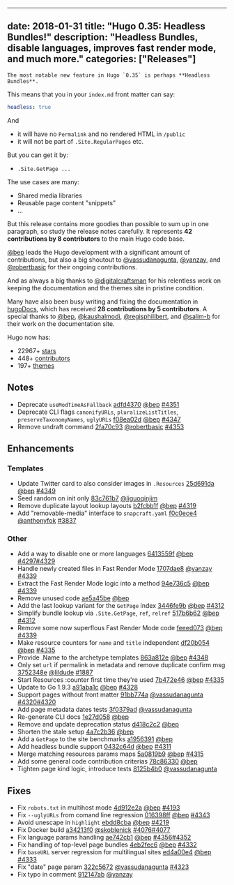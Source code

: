 
---
date: 2018-01-31
title: "Hugo 0.35: Headless Bundles!"
description: "Headless Bundles, disable languages, improves fast render mode, and much more."
categories: ["Releases"]
---

	The most notable new feature in Hugo `0.35` is perhaps **Headless Bundles**.

This means that you in your `index.md` front matter can say:

```yaml
headless: true
```
And
* it will have no `Permalink` and no rendered HTML in `/public`
* it will not be part of `.Site.RegularPages` etc.

But you can get it by:

* `.Site.GetPage ...`

The use cases are many:

* Shared media libraries
* Reusable page content "snippets"
* ...

But this release contains more goodies than possible to sum up in one paragraph, so study the release notes carefully. It represents **42 contributions by 8 contributors** to the main Hugo code base.

[@bep](https://github.com/bep) leads the Hugo development with a significant amount of contributions, but also a big shoutout to [@vassudanagunta](https://github.com/vassudanagunta), [@yanzay](https://github.com/yanzay), and [@robertbasic](https://github.com/robertbasic) for their ongoing contributions.

And as always a big thanks to [@digitalcraftsman](https://github.com/digitalcraftsman) for his relentless work on keeping the documentation and the themes site in pristine condition.

Many have also been busy writing and fixing the documentation in [hugoDocs](https://github.com/gohugoio/hugoDocs), 
which has received **28 contributions by 5 contributors**. A special thanks to [@bep](https://github.com/bep), [@kaushalmodi](https://github.com/kaushalmodi), [@regisphilibert](https://github.com/regisphilibert), and [@salim-b](https://github.com/salim-b) for their work on the documentation site.


Hugo now has:

* 22967+ [stars](https://github.com/gohugoio/hugo/stargazers)
* 448+ [contributors](https://github.com/gohugoio/hugo/graphs/contributors)
* 197+ [themes](http://themes.gohugo.io/)


## Notes

* Deprecate `useModTimeAsFallback` [adfd4370](https://github.com/gohugoio/hugo/commit/adfd4370b67fd7181178bd6b3b1d07356beaac71) [@bep](https://github.com/bep) [#4351](https://github.com/gohugoio/hugo/issues/4351)
* Deprecate CLI flags `canonifyURLs`, `pluralizeListTitles`, `preserveTaxonomyNames`, `uglyURLs` [f08ea02d](https://github.com/gohugoio/hugo/commit/f08ea02d24d42929676756950f3affaca7fd8c01) [@bep](https://github.com/bep) [#4347](https://github.com/gohugoio/hugo/issues/4347)
* Remove undraft command [2fa70c93](https://github.com/gohugoio/hugo/commit/2fa70c9344b231c9d999bbafdfa4acbf27ed9f6e) [@robertbasic](https://github.com/robertbasic) [#4353](https://github.com/gohugoio/hugo/issues/4353)

## Enhancements

### Templates

* Update Twitter card to also consider images in `.Resources` [25d691da](https://github.com/gohugoio/hugo/commit/25d691daff57d7c6d7d0f63af3991d22e3f788fe) [@bep](https://github.com/bep) [#4349](https://github.com/gohugoio/hugo/issues/4349)
* Seed random on init only [83c761b7](https://github.com/gohugoio/hugo/commit/83c761b71a980aee6331179b271c7e24e999e8eb) [@liguoqinjim](https://github.com/liguoqinjim) 
* Remove duplicate layout lookup layouts [b2fcbb1f](https://github.com/gohugoio/hugo/commit/b2fcbb1f9774aa1e929b8575c0e1ac366ab2fb73) [@bep](https://github.com/bep) [#4319](https://github.com/gohugoio/hugo/issues/4319)
* Add "removable-media" interface to `snapcraft.yaml` [f0c0ece4](https://github.com/gohugoio/hugo/commit/f0c0ece44d55b6c2997cbd106d1bc099ea1a2fa7) [@anthonyfok](https://github.com/anthonyfok) [#3837](https://github.com/gohugoio/hugo/issues/3837)

### Other

* Add a way to disable one or more languages [6413559f](https://github.com/gohugoio/hugo/commit/6413559f7575e2653d76227a8037a7edbaae82aa) [@bep](https://github.com/bep) [#4297](https://github.com/gohugoio/hugo/issues/4297)[#4329](https://github.com/gohugoio/hugo/issues/4329)
* Handle newly created files in Fast Render Mode [1707dae8](https://github.com/gohugoio/hugo/commit/1707dae8d3634006017eb6d040df4dbafc53d92f) [@yanzay](https://github.com/yanzay) [#4339](https://github.com/gohugoio/hugo/issues/4339)
* Extract the Fast Render Mode logic into a method [94e736c5](https://github.com/gohugoio/hugo/commit/94e736c5e167a0ee70a528e1c19d64a47e7929c2) [@bep](https://github.com/bep) [#4339](https://github.com/gohugoio/hugo/issues/4339)
* Remove unused code [ae5a45be](https://github.com/gohugoio/hugo/commit/ae5a45be6f0ee4d5c52b38fd28b22b55d9cd7b2d) [@bep](https://github.com/bep) 
* Add the last lookup variant for the `GetPage` index [3446fe9b](https://github.com/gohugoio/hugo/commit/3446fe9b8937610b8b628b2c212eb25888a7c1bb) [@bep](https://github.com/bep) [#4312](https://github.com/gohugoio/hugo/issues/4312)
* Simplify bundle lookup via `.Site.GetPage`, `ref`, `relref` [517b6b62](https://github.com/gohugoio/hugo/commit/517b6b62389d23bfe41fe3ae551a691b11bdcaa7) [@bep](https://github.com/bep) [#4312](https://github.com/gohugoio/hugo/issues/4312)
* Remove some now superflous Fast Render Mode code [feeed073](https://github.com/gohugoio/hugo/commit/feeed073c3320b09fb38168ce272ac88b987f1d2) [@bep](https://github.com/bep) [#4339](https://github.com/gohugoio/hugo/issues/4339)
* Make resource counters for `name` and `title` independent [df20b054](https://github.com/gohugoio/hugo/commit/df20b05463fef42aba93d5208e410a7ecc56da5d) [@bep](https://github.com/bep) [#4335](https://github.com/gohugoio/hugo/issues/4335)
* Provide .Name to the archetype templates [863a812e](https://github.com/gohugoio/hugo/commit/863a812e07193541b42732b0e227f3d320433f01) [@bep](https://github.com/bep) [#4348](https://github.com/gohugoio/hugo/issues/4348)
* Only set `url` if permalink in metadata and remove duplicate confirm msg [3752348e](https://github.com/gohugoio/hugo/commit/3752348ef13ced8f6f528b42ee7d76a12a97ae5c) [@lildude](https://github.com/lildude) [#1887](https://github.com/gohugoio/hugo/issues/1887)
* Start Resources :counter first time they're used [7b472e46](https://github.com/gohugoio/hugo/commit/7b472e46084b603045b87cea870ffc73ac1cf7e7) [@bep](https://github.com/bep) [#4335](https://github.com/gohugoio/hugo/issues/4335)
* Update to Go 1.9.3 [a91aba1c](https://github.com/gohugoio/hugo/commit/a91aba1c1562259dffd321a608f38c38dd4d5aeb) [@bep](https://github.com/bep) [#4328](https://github.com/gohugoio/hugo/issues/4328)
* Support pages without front matter [91bb774a](https://github.com/gohugoio/hugo/commit/91bb774ae4e129f7ed0624754b31479c960ef774) [@vassudanagunta](https://github.com/vassudanagunta) [#4320](https://github.com/gohugoio/hugo/issues/4320)[#4320](https://github.com/gohugoio/hugo/issues/4320)
* Add page metadata dates tests [3f0379ad](https://github.com/gohugoio/hugo/commit/3f0379adb72389954ca2be6a9f2ebfcd65c6c440) [@vassudanagunta](https://github.com/vassudanagunta) 
* Re-generate CLI docs [1e27d058](https://github.com/gohugoio/hugo/commit/1e27d0589118a114e49c032e4bd68b4798e44a5b) [@bep](https://github.com/bep) 
* Remove and update deprecation status [d418c2c2](https://github.com/gohugoio/hugo/commit/d418c2c2eacdc1dc6fffe839e0a90600867878ca) [@bep](https://github.com/bep) 
* Shorten the stale setup [4a7c2b36](https://github.com/gohugoio/hugo/commit/4a7c2b3695fe7b88861f2155ea7ef635fe425cd4) [@bep](https://github.com/bep) 
* Add a `GetPage` to the site benchmarks [a1956391](https://github.com/gohugoio/hugo/commit/a19563910eec5fed08f3b02563b9a7b38026183d) [@bep](https://github.com/bep) 
* Add headless bundle support [0432c64d](https://github.com/gohugoio/hugo/commit/0432c64dd22e4610302162678bb93661ba68d758) [@bep](https://github.com/bep) [#4311](https://github.com/gohugoio/hugo/issues/4311)
* Merge matching resources params maps [5a0819b9](https://github.com/gohugoio/hugo/commit/5a0819b9b5eb9e79826cfa0a65f235d9821b1ac4) [@bep](https://github.com/bep) [#4315](https://github.com/gohugoio/hugo/issues/4315)
* Add some general code contribution criterias [78c86330](https://github.com/gohugoio/hugo/commit/78c863305f337ed4faf3cf0a23675f28b0ae5641) [@bep](https://github.com/bep) 
* Tighten page kind logic, introduce tests [8125b4b0](https://github.com/gohugoio/hugo/commit/8125b4b03d10eb73f8aea3f9ea41172aba8df082) [@vassudanagunta](https://github.com/vassudanagunta) 

## Fixes
* Fix `robots.txt` in multihost mode [4d912e2a](https://github.com/gohugoio/hugo/commit/4d912e2aad39bfe8d76672cf53b01317792e02c5) [@bep](https://github.com/bep) [#4193](https://github.com/gohugoio/hugo/issues/4193)
* Fix `--uglyURLs` from comand line regression [016398ff](https://github.com/gohugoio/hugo/commit/016398ffe2e0a073453cf46a9d6bf72d693c11e5) [@bep](https://github.com/bep) [#4343](https://github.com/gohugoio/hugo/issues/4343)
* Avoid unescape in `highlight` [ebdd8cba](https://github.com/gohugoio/hugo/commit/ebdd8cba3f5965a8ac897833f313d772271de649) [@bep](https://github.com/bep) [#4219](https://github.com/gohugoio/hugo/issues/4219)
* Fix Docker build [a34213f0](https://github.com/gohugoio/hugo/commit/a34213f0b5624de101272aab469ca9b6fe0c273f) [@skoblenick](https://github.com/skoblenick) [#4076](https://github.com/gohugoio/hugo/issues/4076)[#4077](https://github.com/gohugoio/hugo/issues/4077)
* Fix language params handling [ae742cb1](https://github.com/gohugoio/hugo/commit/ae742cb1bdf35b81aa0ede5453da6b0c4a4fccf2) [@bep](https://github.com/bep) [#4356](https://github.com/gohugoio/hugo/issues/4356)[#4352](https://github.com/gohugoio/hugo/issues/4352)
* Fix handling of top-level page bundles [4eb2fec6](https://github.com/gohugoio/hugo/commit/4eb2fec67c3a72a3ac98aa834dc56fd4504626d8) [@bep](https://github.com/bep) [#4332](https://github.com/gohugoio/hugo/issues/4332)
* Fix `baseURL` server regression for multilingual sites [ed4a00e4](https://github.com/gohugoio/hugo/commit/ed4a00e46f2344320a22f07febe5aec4075cb3fb) [@bep](https://github.com/bep) [#4333](https://github.com/gohugoio/hugo/issues/4333)
* Fix "date" page param [322c5672](https://github.com/gohugoio/hugo/commit/322c567220aa4123a5d707629c1bebd375599912) [@vassudanagunta](https://github.com/vassudanagunta) [#4323](https://github.com/gohugoio/hugo/issues/4323)
* Fix typo in comment [912147ab](https://github.com/gohugoio/hugo/commit/912147ab896e69a450b7100c3d6bf81a7bf78b5a) [@yanzay](https://github.com/yanzay) 





